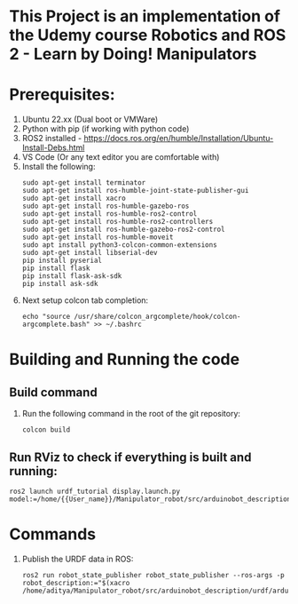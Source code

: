 # This Project is an implementation of the Udemy course Robotics and ROS 2 - Learn by Doing! Manipulators

# Prerequisites:
1. Ubuntu 22.xx (Dual boot or VMWare)
2. Python with pip (if working with python code)
3. ROS2 installed - https://docs.ros.org/en/humble/Installation/Ubuntu-Install-Debs.html
4. VS Code (Or any text editor you are comfortable with)
5. Install the following:
   ```
   sudo apt-get install terminator
   sudo apt-get install ros-humble-joint-state-publisher-gui
   sudo apt-get install xacro
   sudo apt-get install ros-humble-gazebo-ros
   sudo apt-get install ros-humble-ros2-control
   sudo apt-get install ros-humble-ros2-controllers
   sudo apt-get install ros-humble-gazebo-ros2-control
   sudo apt-get install ros-humble-moveit
   sudo apt install python3-colcon-common-extensions
   sudo apt-get install libserial-dev
   pip install pyserial
   pip install flask
   pip install flask-ask-sdk
   pip install ask-sdk
   ```
6. Next setup colcon tab completion:
   ```
   echo "source /usr/share/colcon_argcomplete/hook/colcon-argcomplete.bash" >> ~/.bashrc
   ```
# Building and Running the code
## Build command
1. Run the following command in the root of the git repository:
   ```
   colcon build
   ```
## Run RViz to check if everything is built and running:
   ```
   ros2 launch urdf_tutorial display.launch.py model:=/home/{{User_name}}/Manipulator_robot/src/arduinobot_description/urdf/arduinobot.urdf.xacro
   ```

# Commands
1. Publish the URDF data in ROS:
   ```
   ros2 run robot_state_publisher robot_state_publisher --ros-args -p robot_description:="$(xacro /home/aditya/Manipulator_robot/src/arduinobot_description/urdf/arduinobot.urdf.xacro)"
   ```

